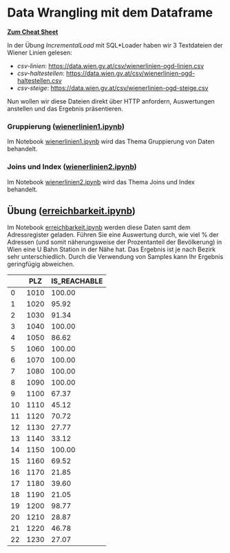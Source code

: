 # Data Wrangling mit dem Dataframe

**[Zum Cheat Sheet](https://pandas.pydata.org/Pandas_Cheat_Sheet.pdf)**

In der Übung *IncrementalLoad* mit SQL*Loader haben wir 3 Textdateien der Wiener Linien gelesen:

- *csv-linien*: https://data.wien.gv.at/csv/wienerlinien-ogd-linien.csv
- *csv-haltestellen*: https://data.wien.gv.at/csv/wienerlinien-ogd-haltestellen.csv
- *csv-steige*: https://data.wien.gv.at/csv/wienerlinien-ogd-steige.csv

Nun wollen wir diese Dateien direkt über HTTP anfordern, Auswertungen anstellen und das Ergebnis
präsentieren.

### Gruppierung ([wienerlinien1.ipynb](wienerlinien1.ipynb))

Im Notebook [wienerlinien1.ipynb](wienerlinien1.ipynb) wird das Thema Gruppierung von Daten behandelt.

### Joins und Index ([wienerlinien2.ipynb](wienerlinien2.ipynb))

Im Notebook [wienerlinien2.ipynb](wienerlinien2.ipynb) wird das Thema Joins und Index behandelt.

## Übung ([erreichbarkeit.ipynb](erreichbarkeit.ipynb))

Im Notebook [erreichbarkeit.ipynb](erreichbarkeit.ipynb) werden diese Daten samt dem Adressregister
geladen. Führen Sie eine Auswertung durch, wie viel % der Adressen (und somit näherungsweise der
Prozentanteil der Bevölkerung) in Wien eine U Bahn Station in der Nähe hat. Das Ergebnis ist je nach Bezirk
sehr unterschiedlich. Durch die Verwendung von Samples kann Ihr Ergebnis geringfügig abweichen.

|    | PLZ  | IS_REACHABLE |
|----|------|--------------|
| 0  | 1010 | 100.00       |
| 1  | 1020 | 95.92        |
| 2  | 1030 | 91.34        |
| 3  | 1040 | 100.00       |
| 4  | 1050 | 86.62        |
| 5  | 1060 | 100.00       |
| 6  | 1070 | 100.00       |
| 7  | 1080 | 100.00       |
| 8  | 1090 | 100.00       |
| 9  | 1100 | 67.37        |
| 10 | 1110 | 45.12        |
| 11 | 1120 | 70.72        |
| 12 | 1130 | 27.77        |
| 13 | 1140 | 33.12        |
| 14 | 1150 | 100.00       |
| 15 | 1160 | 69.52        |
| 16 | 1170 | 21.85        |
| 17 | 1180 | 39.60        |
| 18 | 1190 | 21.05        |
| 19 | 1200 | 98.77        |
| 20 | 1210 | 28.87        |
| 21 | 1220 | 46.78        |
| 22 | 1230 | 27.07        |